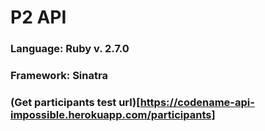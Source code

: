 # P2 API
### Language: Ruby v. 2.7.0
### Framework: Sinatra
### (Get participants test url)[https://codename-api-impossible.herokuapp.com/participants]
